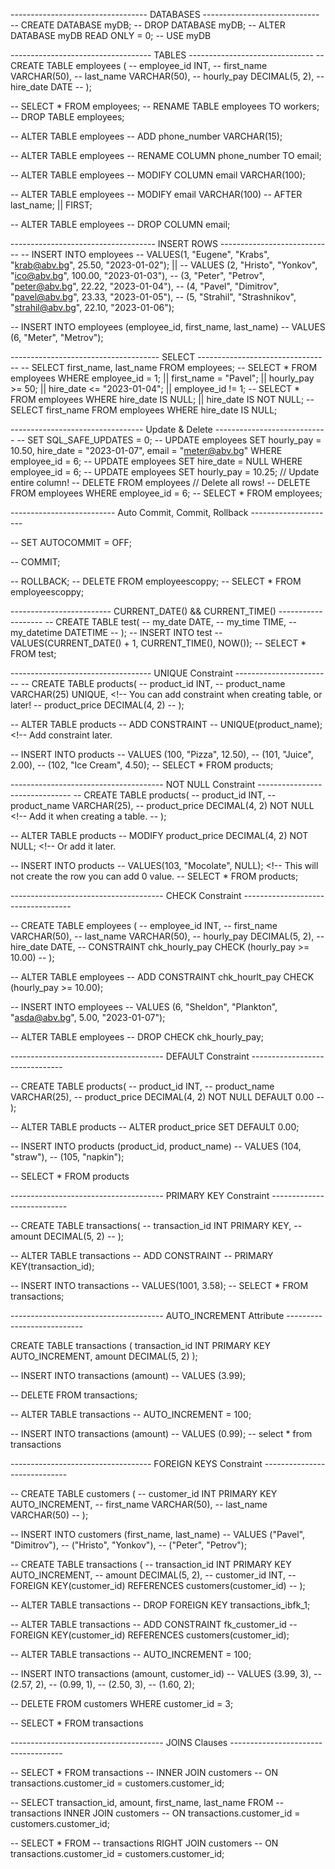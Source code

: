 ---------------------------------- DATABASES -----------------------------
-- CREATE DATABASE myDB;
-- DROP DATABASE myDB;
-- ALTER DATABASE myDB READ ONLY = 0;
-- USE myDB

----------------------------------- TABLES -------------------------------
-- CREATE TABLE employees (
-- 	employee_id INT,
--     first_name VARCHAR(50),
--     last_name VARCHAR(50),
--     hourly_pay DECIMAL(5, 2),
--     hire_date DATE
-- );

-- SELECT * FROM employees;
-- RENAME TABLE employees TO workers;
-- DROP TABLE employees;

-- ALTER TABLE employees
-- ADD phone_number VARCHAR(15);

-- ALTER TABLE employees
-- RENAME COLUMN phone_number TO email;

-- ALTER TABLE employees
-- MODIFY COLUMN email VARCHAR(100);

-- ALTER TABLE employees
-- MODIFY email VARCHAR(100)
-- AFTER last_name; || FIRST;

-- ALTER TABLE employees
-- DROP COLUMN email;

------------------------------------ INSERT ROWS ----------------------------
-- INSERT INTO employees
-- VALUES(1, "Eugene", "Krabs", "krab@abv.bg", 25.50, "2023-01-02"); ||
-- VALUES	(2, "Hristo", "Yonkov", "ico@abv.bg", 100.00, "2023-01-03"),
-- 		(3, "Peter", "Petrov", "peter@abv.bg", 22.22, "2023-01-04"), 
--         (4, "Pavel", "Dimitrov", "pavel@abv.bg", 23.33, "2023-01-05"),
--         (5, "Strahil", "Strashnikov", "strahil@abv.bg", 22.10, "2023-01-06");

-- INSERT INTO employees (employee_id, first_name, last_name)
-- VALUES (6, "Meter", "Metrov");

------------------------------------- SELECT ---------------------------------
-- SELECT first_name, last_name FROM employees;
-- SELECT * FROM employees WHERE employee_id = 1; || first_name = "Pavel"; || hourly_pay >= 50; || hire_date <= "2023-01-04"; || employee_id != 1;
-- SELECT * FROM employees WHERE hire_date IS NULL; || hire_date IS NOT NULL;
-- SELECT first_name FROM employees WHERE hire_date IS NULL;

--------------------------------- Update & Delete ----------------------------
-- SET SQL_SAFE_UPDATES = 0;
-- UPDATE employees SET hourly_pay = 10.50, hire_date = "2023-01-07", email = "meter@abv.bg" WHERE employee_id = 6;
-- UPDATE employees SET hire_date = NULL WHERE employee_id = 6;
-- UPDATE employees SET hourly_pay = 10.25; // Update entire column!
-- DELETE FROM employees // Delete all rows!
-- DELETE FROM employees WHERE employee_id = 6;
-- SELECT * FROM employees;

-------------------------- Auto Commit, Commit, Rollback ---------------------
<!-- // Default on. Manually create savepoint when we need! -->
-- SET AUTOCOMMIT = OFF;

<!-- // Creating a safepoint. -->
-- COMMIT;

<!-- // Load last savepoint. -->
-- ROLLBACK;
-- DELETE FROM employeescoppy;
-- SELECT * FROM employeescoppy;

------------------------- CURRENT_DATE() && CURRENT_TIME() -------------------
-- CREATE TABLE test(
-- 	   my_date DATE,
--     my_time TIME,
--     my_datetime DATETIME
-- );
-- INSERT INTO test
-- VALUES(CURRENT_DATE() + 1, CURRENT_TIME(), NOW());
-- SELECT * FROM test;

----------------------------------- UNIQUE Constraint ------------------------
-- CREATE TABLE products(
-- 		product_id INT,
-- 		product_name VARCHAR(25) UNIQUE, <!-- You can add constraint when creating table, or later!
--      product_price DECIMAL(4, 2)
-- );

-- ALTER TABLE products
-- ADD CONSTRAINT
-- UNIQUE(product_name); <!-- Add constraint later.

-- INSERT INTO products
-- VALUES  (100, "Pizza", 12.50),
-- 		(101, "Juice", 2.00), 
-- 		(102, "Ice Cream", 4.50);
-- SELECT * FROM products;

-------------------------------------- NOT NULL Constraint -------------------------------
-- CREATE TABLE products(
-- 		product_id INT,
-- 		product_name VARCHAR(25),
--      product_price DECIMAL(4, 2) NOT NULL <!-- Add it when creating a table.
-- );

-- ALTER TABLE products
-- MODIFY product_price DECIMAL(4, 2) NOT NULL; <!-- Or add it later.

-- INSERT INTO products
-- VALUES(103, "Mocolate", NULL); <!-- This will not create the row you can add 0 value.
-- SELECT * FROM products;

-------------------------------------- CHECK Constraint -----------------------------------
<!-- // - Add a check constraint when create table. -->
-- CREATE TABLE employees (
-- 	employee_id INT,
--     first_name VARCHAR(50),
--     last_name VARCHAR(50),
--     hourly_pay DECIMAL(5, 2),
--     hire_date DATE,
-- 	   CONSTRAINT chk_hourly_pay CHECK (hourly_pay  >= 10.00)
-- );

<!-- // - Insert CHECK constraint later in the table. -->
-- ALTER TABLE employees
-- ADD CONSTRAINT chk_hourlt_pay CHECK (hourly_pay  >= 10.00);

<!-- // This will throw check error. -->
-- INSERT INTO employees
-- VALUES (6, "Sheldon", "Plankton", "asda@abv.bg", 5.00, "2023-01-07");

<!-- // This will drop the check constraint! -->
-- ALTER TABLE employees
-- DROP CHECK chk_hourly_pay;

-------------------------------------- DEFAULT Constraint -------------------------------
<!-- // - Add a default constraint when create table. -->
-- CREATE TABLE products(
-- 		product_id INT,
-- 		product_name VARCHAR(25),
--      product_price DECIMAL(4, 2) NOT NULL DEFAULT 0.00
-- );

<!-- // - Add a DEFAULT constraint later in the table. -->
-- ALTER TABLE products
-- ALTER product_price SET DEFAULT 0.00;

-- INSERT INTO products (product_id, product_name)
-- VALUES  (104, "straw"),
-- 		   (105, "napkin");

-- SELECT * FROM products

-------------------------------------- PRIMARY KEY Constraint ---------------------------
<!-- // Commonly used as Unique identifier. The value can not be null and needs to be unique!
Adding a primary key when creating a table -->
-- CREATE TABLE transactions(
-- 	transaction_id INT PRIMARY KEY,
--     amount DECIMAL(5, 2)
-- );

<!-- // Adding a primary key to already existing tables. -->
-- ALTER TABLE transactions
-- ADD CONSTRAINT
-- PRIMARY KEY(transaction_id);

-- INSERT INTO transactions
-- VALUES(1001, 3.58);
-- SELECT * FROM transactions;

-------------------------------------- AUTO_INCREMENT Attribute ---------------------------
<!-- Can only be applied to column that has a key, and its uset to auto increment the column key.
Creating a primary key in table, by default is 1. -->
CREATE TABLE transactions (
	transaction_id INT PRIMARY KEY AUTO_INCREMENT,
    amount DECIMAL(5, 2)
);

-- INSERT INTO transactions (amount)
-- VALUES (3.99);

-- DELETE FROM transactions;

<!-- // Add different value for AUTO_INCREMENT. -->
-- ALTER TABLE transactions
-- AUTO_INCREMENT = 100;

<!-- // THis new value will start from 100! -->
-- INSERT INTO transactions (amount)
-- VALUES (0.99);
-- select * from transactions

----------------------------------- FOREIGN KEYS Constraint -----------------------------
<!-- Primary key from one table can be found into another table, using a foreign key
it establishes a link between two tables. Also prevent any actions wich will destroy the link
between tables. -->
-- CREATE TABLE customers (
-- 	customer_id INT PRIMARY KEY AUTO_INCREMENT,
--     first_name VARCHAR(50),
--     last_name VARCHAR(50)
-- );

-- INSERT INTO customers (first_name, last_name)
-- VALUES  ("Pavel", "Dimitrov"),
-- 		("Hristo", "Yonkov"),
--         ("Peter", "Petrov");

<!-- Create table with foreign key constraint. -->
-- CREATE TABLE transactions (
-- 	transaction_id INT PRIMARY KEY AUTO_INCREMENT,
--     amount DECIMAL(5, 2),
--     customer_id INT,
--     FOREIGN KEY(customer_id) REFERENCES customers(customer_id)
-- );

<!-- Drops foreign key constraint from a table. -->
-- ALTER TABLE transactions
-- DROP FOREIGN KEY transactions_ibfk_1;

<!-- Changing and adding later a new name to foreign key into table. -->
-- ALTER TABLE transactions
-- ADD CONSTRAINT fk_customer_id
-- FOREIGN KEY(customer_id) REFERENCES customers(customer_id);

<!-- Increase the number of foreign key. -->
-- ALTER TABLE transactions
-- AUTO_INCREMENT = 100;

-- INSERT INTO transactions (amount, customer_id)
-- VALUES  (3.99, 3),
-- 		(2.57, 2), 
--         (0.99, 1), 
--         (2.50, 3),
--         (1.60, 2);

<!-- You can`t delete when there is foreign key constraint -->
-- DELETE FROM customers WHERE customer_id = 3;

-- SELECT * FROM transactions

-------------------------------------- JOINS Clauses ------------------------------------
<!-- Joins are used to combine rows from two or more tables based on their related column
between them, such as FOREIGN KEY. They can be INER, LEFT and RIGHT joins. -->

<!-- Displays only mathed conditions. -->
-- SELECT * FROM transactions
-- INNER JOIN customers
-- ON transactions.customer_id = customers.customer_id;

<!-- Pick only columns that we need! -->
-- SELECT transaction_id, amount, first_name, last_name FROM 
-- transactions INNER JOIN customers
-- ON transactions.customer_id = customers.customer_id;

<!-- Example of RIGHT JOIN, same as left. Displays whole rows according to wich table are joined,
left or right. -->
-- SELECT * FROM 
-- transactions RIGHT JOIN customers
-- ON transactions.customer_id = customers.customer_id;